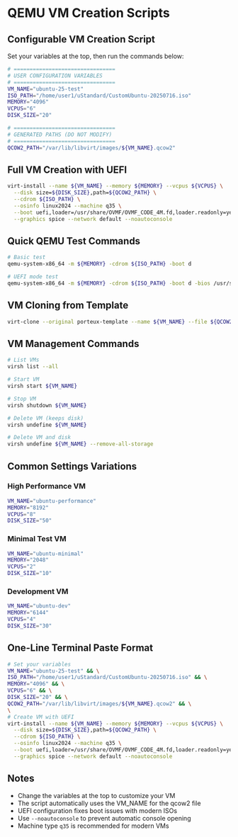 # QEMU VM Creation Scripts

## Configurable VM Creation Script

Set your variables at the top, then run the commands below:

```bash
# ================================
# USER CONFIGURATION VARIABLES
# ================================
VM_NAME="ubuntu-25-test"
ISO_PATH="/home/user1/uStandard/CustomUbuntu-20250716.iso"
MEMORY="4096"
VCPUS="6"
DISK_SIZE="20"

# ================================
# GENERATED PATHS (DO NOT MODIFY)
# ================================
QCOW2_PATH="/var/lib/libvirt/images/${VM_NAME}.qcow2"
```

## Full VM Creation with UEFI

```bash
virt-install --name ${VM_NAME} --memory ${MEMORY} --vcpus ${VCPUS} \
  --disk size=${DISK_SIZE},path=${QCOW2_PATH} \
  --cdrom ${ISO_PATH} \
  --osinfo linux2024 --machine q35 \
  --boot uefi,loader=/usr/share/OVMF/OVMF_CODE_4M.fd,loader.readonly=yes,loader.type=pflash,nvram.template=/usr/share/OVMF/OVMF_VARS_4M.fd,bootmenu.enable=on \
  --graphics spice --network default --noautoconsole
```

## Quick QEMU Test Commands

```bash
# Basic test
qemu-system-x86_64 -m ${MEMORY} -cdrom ${ISO_PATH} -boot d

# UEFI mode test
qemu-system-x86_64 -m ${MEMORY} -cdrom ${ISO_PATH} -boot d -bios /usr/share/ovmf/OVMF.fd
```

## VM Cloning from Template

```bash
virt-clone --original porteux-template --name ${VM_NAME} --file ${QCOW2_PATH}
```

## VM Management Commands

```bash
# List VMs
virsh list --all

# Start VM
virsh start ${VM_NAME}

# Stop VM
virsh shutdown ${VM_NAME}

# Delete VM (keeps disk)
virsh undefine ${VM_NAME}

# Delete VM and disk
virsh undefine ${VM_NAME} --remove-all-storage
```

## Common Settings Variations

### High Performance VM
```bash
VM_NAME="ubuntu-performance"
MEMORY="8192"
VCPUS="8"
DISK_SIZE="50"
```

### Minimal Test VM
```bash
VM_NAME="ubuntu-minimal"
MEMORY="2048"
VCPUS="2"
DISK_SIZE="10"
```

### Development VM
```bash
VM_NAME="ubuntu-dev"
MEMORY="6144"
VCPUS="4"
DISK_SIZE="30"
```

## One-Line Terminal Paste Format

```bash
# Set your variables
VM_NAME="ubuntu-25-test" && \
ISO_PATH="/home/user1/uStandard/CustomUbuntu-20250716.iso" && \
MEMORY="4096" && \
VCPUS="6" && \
DISK_SIZE="20" && \
QCOW2_PATH="/var/lib/libvirt/images/${VM_NAME}.qcow2" && \
\
# Create VM with UEFI
virt-install --name ${VM_NAME} --memory ${MEMORY} --vcpus ${VCPUS} \
  --disk size=${DISK_SIZE},path=${QCOW2_PATH} \
  --cdrom ${ISO_PATH} \
  --osinfo linux2024 --machine q35 \
  --boot uefi,loader=/usr/share/OVMF/OVMF_CODE_4M.fd,loader.readonly=yes,loader.type=pflash,nvram.template=/usr/share/OVMF/OVMF_VARS_4M.fd,bootmenu.enable=on \
  --graphics spice --network default --noautoconsole
```

## Notes

- Change the variables at the top to customize your VM
- The script automatically uses the VM_NAME for the qcow2 file
- UEFI configuration fixes boot issues with modern ISOs
- Use `--noautoconsole` to prevent automatic console opening
- Machine type `q35` is recommended for modern VMs